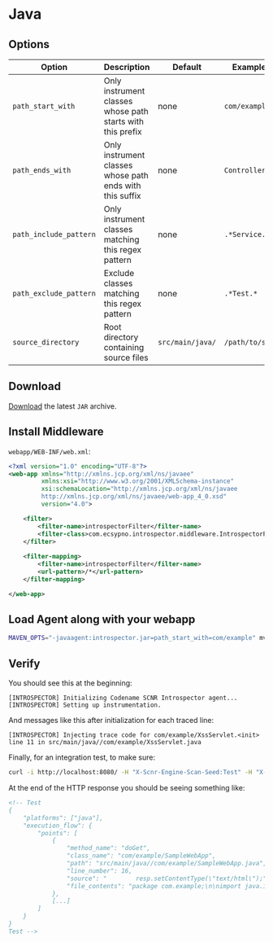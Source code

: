 # Java

## Options

| Option | Description | Default | Example |
|--------|-------------|---------|---------|
| `path_start_with` | Only instrument classes whose path starts with this prefix | none | `com/example` |
| `path_ends_with` | Only instrument classes whose path ends with this suffix | none | `Controller` |
| `path_include_pattern` | Only instrument classes matching this regex pattern | none | `.*Service.*` |
| `path_exclude_pattern` | Exclude classes matching this regex pattern | none | `.*Test.*` |
| `source_directory` | Root directory containing source files | `src/main/java/` | `/path/to/src` |

## Download

[Download](https://github.com/scnr/introspector-java-releases/releases/latest) the latest `JAR` archive.

## Install Middleware

`webapp/WEB-INF/web.xml`:

```xml
<?xml version="1.0" encoding="UTF-8"?>
<web-app xmlns="http://xmlns.jcp.org/xml/ns/javaee"
         xmlns:xsi="http://www.w3.org/2001/XMLSchema-instance"
         xsi:schemaLocation="http://xmlns.jcp.org/xml/ns/javaee 
         http://xmlns.jcp.org/xml/ns/javaee/web-app_4_0.xsd"
         version="4.0">

    <filter>
        <filter-name>introspectorFilter</filter-name>
        <filter-class>com.ecsypno.introspector.middleware.IntrospectorFilter</filter-class>
    </filter>
    
    <filter-mapping>
        <filter-name>introspectorFilter</filter-name>
        <url-pattern>/*</url-pattern>
    </filter-mapping>

</web-app>
```

## Load Agent along with your webapp

```bash
MAVEN_OPTS="-javaagent:introspector.jar=path_start_with=com/example" mvn clean package tomcat7:run
```

## Verify

You should see this at the beginning:

```
[INTROSPECTOR] Initializing Codename SCNR Introspector agent...
[INTROSPECTOR] Setting up instrumentation.
```

And messages like this after initialization for each traced line:

```
[INTROSPECTOR] Injecting trace code for com/example/XssServlet.<init> line 11 in src/main/java//com/example/XssServlet.java
```

Finally, for an integration test, to make sure:

```bash
curl -i http://localhost:8080/ -H "X-Scnr-Engine-Scan-Seed:Test" -H "X-Scnr-Introspector-Trace:1" -H "X-SCNR-Request-ID:1"
```

At the end of the HTTP response you should be seeing something like:

```html
<!-- Test
{
    "platforms": ["java"],
    "execution_flow": {
        "points": [
            {
                "method_name": "doGet",
                "class_name": "com/example/SampleWebApp",
                "path": "src/main/java//com/example/SampleWebApp.java",
                "line_number": 16,
                "source": "        resp.setContentType(\"text/html\");",
                "file_contents": "package com.example;\n\nimport java.io.IOException;\nimport javax.servlet.ServletException;\nimport javax.servlet.annotation.WebServlet;\nimport javax.servlet.http.HttpServlet;\nimport javax.servlet.http.HttpServletRequest;\nimport javax.servlet.http.HttpServletResponse;\n\n@WebServlet(\"/\")\npublic class SampleWebApp extends HttpServlet {\n    @Override\n    protected void doGet(HttpServletRequest req, HttpServletResponse resp) \n            throws ServletException, IOException {\n\n        resp.setContentType(\"text/html\");\n\n        resp.getWriter().println(\"<html><body>\");\n        resp.getWriter().println(\"<ul>\");\n        resp.getWriter().println(\"<li><a href='/xss'>XSS</a></li>\");\n        resp.getWriter().println(\"<li><a href='/cmd'>OS Command Injection</a></li>\");\n        resp.getWriter().println(\"</ul>\");\n        resp.getWriter().println(\"</body></html>\");\n    }\n}"
            },
            [...]
        ]
    }
}
Test -->
```
